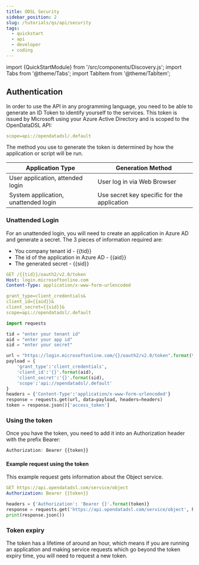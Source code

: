 ```yaml
---
title: ODSL Security
sidebar_position: 2
slug: /tutorials/qs/api/security
tags:
  - quickstart
  - api
  - developer
  - coding
---
```

import {QuickStartModule} from '/src/components/Discovery.js';
import Tabs from '@theme/Tabs';
import TabItem from '@theme/TabItem';

<QuickStartModule text="This quickstart module ..." />

## Authentication
In order to use the API in any programming language, you need to be able to generate an ID Token to identify yourself to the services.
This token is issued by Microsoft using your Azure Active Directory and is scoped to the OpenDataDSL API:

```yaml
scope=api://opendatadsl/.default
```

The method you use to generate the token is determined by how the application or script will be run.

|Application Type|Generation Method|
|-|-|
|User application, attended login|User log in via Web Browser|
|System application, unattended login|Use secret key specific for the application|


### Unattended Login
For an unattended login, you will need to create an application in Azure AD and generate a secret.
The 3 pieces of information required are:
* You company tenant id - {{tid}}
* The id of the application in Azure AD - {{aid}}
* The generated secret - {{sid}}

<Tabs groupId="language">
<TabItem value="rest" label="REST" default>

```yaml
GET /{{tid}}/oauth2/v2.0/token
Host: login.microsoftonline.com
Content-Type: application/x-www-form-urlencoded

grant_type=client_credentials&
client_id={{aid}}&
client_secret={{sid}}&
scope=api://opendatadsl/.default
```

</TabItem>
<TabItem value="python" label="Python">

```python
import requests

tid = "enter your tenant id"
aid = "enter your app id"
sid = "enter your secret"

url = "https://login.microsoftonline.com/{}/oauth2/v2.0/token".format(tid)
payload = {
    'grant_type':'client_credentials',
    'client_id':'{}'.format(aid),
    'client_secret':'{}'.format(sid),
    'scope':'api://opendatadsl/.default'
}
headers = {'Content-Type':'application/x-www-form-urlencoded'}
response = requests.get(url, data=payload, headers=headers)
token = response.json()['access_token']
```

</TabItem>
</Tabs>

### Using the token
Once you have the token, you need to add it into an Authorization header with the prefix Bearer:

```js
Authorization: Bearer {{token}}
```

#### Example request using the token
This example request gets information about the Object service.

<Tabs groupId="language">
<TabItem value="rest" label="REST" default>

```yaml
GET https://api.opendatadsl.com/service/object
Authorization: Bearer {{token}}
```

</TabItem>
<TabItem value="python" label="Python">

```python
headers = {'Authorization': 'Bearer {}'.format(token)}
response = requests.get('https://api.opendatadsl.com/service/object', headers=headers)
print(response.json())
```

</TabItem>
</Tabs>

### Token expiry
The token has a lifetime of around an hour, which means if you are running an application and making service requests which go beyond the token expiry time, you will need to request a new token.

